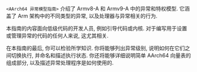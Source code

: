 
`<AArch64 异常模型指南>` 介绍了 Armv8-A 和 Armv9-A 中的异常和特权模型. 它涵盖了 Arm 架构中的不同类型的异常, 以及处理器与异常相关的行为.

本指南的内容面向低级代码的开发人员, 例如引导代码或内核. 对于编写用于设置或管理异常的代码的任何人来说, 这尤其相关.

在本指南的最后, 你可以检验所学知识. 你将能够列出异常级别, 说明如何在它们之间切换执行, 并命名和描述执行状态. 你还将能够详细说明简单 AArch64 向量表的组成部分, 以及描述异常处理程序是如何使用的.
